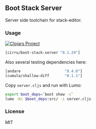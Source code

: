 
Boot Stack Server
----

Server side toolchain for stack-editor.

### Usage

[![Clojars Project](https://img.shields.io/clojars/v/cirru/boot-stack-server.svg)](https://clojars.org/cirru/boot-stack-server)

```clojure
[cirru/boot-stack-server "0.1.29"]
```

Also several testing dependencies here:

```clojure
[andare                    "0.4.0"]
[cumulo/shallow-diff       "0.1.1"]
```

Copy `server.cljs` and run with Lumo:

```bash
export boot_deps=`boot show -c`
lumo -Kc $boot_deps:src/ -i server.cljs
```

### License

MIT
